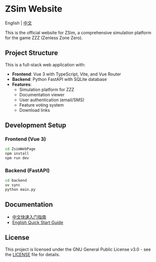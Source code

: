 # ZSim Website

English | [中文](./README.zh.md)

This is the official website for ZSim, a comprehensive simulation platform for the game ZZZ (Zenless Zone Zero).

## Project Structure

This is a full-stack web application with:
- **Frontend**: Vue 3 with TypeScript, Vite, and Vue Router
- **Backend**: Python FastAPI with SQLite database
- **Features**: 
  - Simulation platform for ZZZ
  - Documentation viewer
  - User authentication (email/SMS)
  - Feature voting system
  - Download links

## Development Setup

### Frontend (Vue 3)
```bash
cd ZsimWebPage
npm install
npm run dev
```

### Backend (FastAPI)
```bash
cd backend
uv sync
python main.py
```

## Documentation

- [中文快速入门指南](./ZsimWebPage/docs/doc.zh.md)
- [English Quick Start Guide](./ZsimWebPage/docs/doc.en.md)

## License

This project is licensed under the GNU General Public License v3.0 - see the [LICENSE](./LICENSE) file for details.